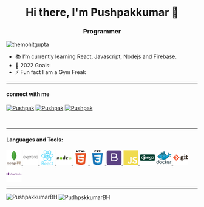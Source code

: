 

<!--
**PushpakkumarBH/PushpakkumarBH** is a ✨ _special_ ✨ repository because its `README.md` (this file) appears on your GitHub profile.

Here are some ideas to get you started:

- 🔭 I’m currently working on ...
- 🌱 I’m currently learning ...
- 👯 I’m looking to collaborate on ...
- 🤔 I’m looking for help with ...
- 💬 Ask me about ...
- 📫 How to reach me: ...
- 😄 Pronouns: ...
- ⚡ Fun fact: ...
-->
<h1 align="center">Hi there, I'm Pushpakkumar 👋</h1>
<h3 align="center">Programmer</h3>



<p align="left"> 
<img src="https://komarev.com/ghpvc/?username=themohitgupta&label=Profile%20views&color=0e75b6&style=flat" alt="themohitgupta"/>
</p>


- 📚 I’m currently learning React, Javascript, Nodejs and Firebase.
- 🥅 2022 Goals: 
- ⚡ Fun fact I am a Gym Freak

---
#### connect with me

<a href="https://twitter.com/pushpak696" target="_blank"><img align="center" src="https://cdn.jsdelivr.net/npm/simple-icons@3.0.1/icons/twitter.svg" alt="Pushpak" height="30" width="40" background-color="white" /></a>
<a href="https://www.linkedin.com/in/pushpakkumar-bh-4555a11b0/" target="_blank"><img align="center" src="https://cdn.jsdelivr.net/npm/simple-icons@3.0.1/icons/linkedin.svg" alt="Pushpak" height="30" width="40" /></a>
<a href="https://www.instagram.com/pushpakkumar_bh/" target="_blank"><img align="center" src="https://cdn.jsdelivr.net/npm/simple-icons@3.0.1/icons/instagram.svg" alt="Pushpak" height="30" width="40" /></a>

<br>

---

#### Languages and Tools:

<p align="left"> 

<a href="https://www.mongodb.com/" target="_blank"> <img src="images/mongodb.svg" alt="mongodb" width="40" height="40"/> </a> 
<a href="https://expressjs.com" target="_blank"> <img src="images/express.svg" alt="express" width="40" height="40"/> </a>
<a href="https://reactjs.org/" target="_blank"> <img src="images/react.svg" alt="react" width="40" height="40"/> </a>
<a href="https://nodejs.org" target="_blank"> <img src="images/nodejs.svg" alt="nodejs" width="40" height="40"/> </a> 
<a href="https://developer.mozilla.org/en-US/docs/Web/HTML" target="_blank"> <img src="images/html5.svg" alt="html5" width="40" height="40"/> </a>
<a href="https://developer.mozilla.org/en-US/docs/Web/CSS" target="_blank"> <img src="images/css3.svg" alt="css3" width="40" height="40"/> </a>
<a href="https://getbootstrap.com" target="_blank"> <img src="images/bootstrap.svg" alt="bootstrap" width="40" height="40"/> </a> 
<a href="https://developer.mozilla.org/en-US/docs/Web/JavaScript" target="_blank"> <img src="images/javascript.svg" alt="javascript" width="40" height="40"/> </a>
<a href="https://www.djangoproject.com/" target="_black"> <img src="images/django.svg" alt="django" width="40" height="40"/></a>
<a href="https://www.docker.com/" target="_blank"> <img src="images/docker.svg" alt="docket" width="40" height="40"/> </a> 
<a href="https://git-scm.com/" target="_blank"> <img src="images/git.svg" alt="git" width="40" height="40"/> </a>
<a href="#" target="_blank"> <img src="images/visualstudio.svg" alt="git" width="40" height="40"/> </a>

</p>

---

<p>
<img align="left" src="https://github-readme-stats.vercel.app/api/top-langs?username=PushpakkumarBH&show_icons=true&locale=en&layout=compact" alt="PushpakkumarBH" />
</p>

<p>
&nbsp;<img align="center" src="https://github-readme-stats.vercel.app/api?username=PushpakkumarBH&show_icons=true&locale=en" alt="PudhpskkumarBH" >
</p>
